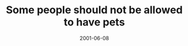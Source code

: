 ---
layout: base.njk
title : 'Some people should not be allowed to have pets' 
view_title : 'Some people should not be allowed to have pets' 
year : '2001' 
date : '2001-06-08' 
img_file : '/drawing/somepeoplepets.png' 
html_file : 'peoplespets' 
next_html : 'grewapart.html' 
year_order : '99' 
permalink : "title/{{html_file}}.html"
---